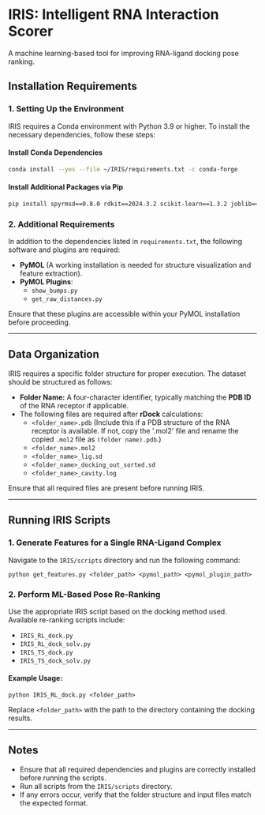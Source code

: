 # IRIS: Intelligent RNA Interaction Scorer  
A machine learning-based tool for improving RNA-ligand docking pose ranking.

## Installation Requirements  

### 1. Setting Up the Environment  
IRIS requires a Conda environment with Python 3.9 or higher. To install the necessary dependencies, follow these steps:

#### Install Conda Dependencies  
```bash
conda install --yes --file ~/IRIS/requirements.txt -c conda-forge
```

#### Install Additional Packages via Pip  
```bash
pip install spyrmsd==0.8.0 rdkit==2024.3.2 scikit-learn==1.3.2 joblib==1.3.2 pandas catboost==1.2.7
```

### 2. Additional Requirements  
In addition to the dependencies listed in `requirements.txt`, the following software and plugins are required:

- **PyMOL** (A working installation is needed for structure visualization and feature extraction).  
- **PyMOL Plugins**:
  - `show_bumps.py`
  - `get_raw_distances.py`  

Ensure that these plugins are accessible within your PyMOL installation before proceeding.  

---

## Data Organization  

IRIS requires a specific folder structure for proper execution. The dataset should be structured as follows:

- **Folder Name:** A four-character identifier, typically matching the **PDB ID** of the RNA receptor if applicable.
- The following files are required after **rDock** calculations:
  - `<folder_name>.pdb` (Include this if a PDB structure of the RNA receptor is available. If not, copy the '.mol2' file and rename the copied `.mol2` file as `(folder name).pdb`.)
  - `<folder_name>.mol2`
  - `<folder_name>_lig.sd`
  - `<folder_name>_docking_out_sorted.sd`
  - `<folder_name>_cavity.log`  

Ensure that all required files are present before running IRIS.

---

## Running IRIS Scripts  

### 1. Generate Features for a Single RNA-Ligand Complex  
Navigate to the `IRIS/scripts` directory and run the following command:  
```
python get_features.py <folder_path> <pymol_path> <pymol_plugin_path>
```

### 2. Perform ML-Based Pose Re-Ranking  
Use the appropriate IRIS script based on the docking method used. Available re-ranking scripts include:

- `IRIS_RL_dock.py`
- `IRIS_RL_dock_solv.py`
- `IRIS_TS_dock.py`
- `IRIS_TS_dock_solv.py`

#### Example Usage:  
```
python IRIS_RL_dock.py <folder_path>
```

Replace `<folder_path>` with the path to the directory containing the docking results.

---

## Notes  
- Ensure that all required dependencies and plugins are correctly installed before running the scripts.  
- Run all scripts from the `IRIS/scripts` directory.  
- If any errors occur, verify that the folder structure and input files match the expected format.  
